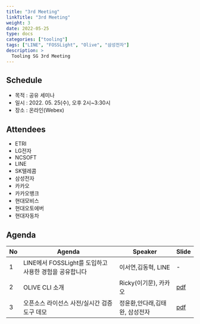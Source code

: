 ```yaml
---
title: "3rd Meeting"
linkTitle: "3rd Meeting"
weight: 3
date: 2022-05-25
type: docs
categories: ["tooling"]
tags: ["LINE", "FOSSLight", "Olive", "삼성전자"]
description: >
  Tooling SG 3rd Meeting
---
```


## Schedule

* 목적 : 공유 세미나
* 일시 : 2022. 05. 25(수), 오후 2시~3:30시
* 장소 : 온라인(Webex)

## Attendees
* ETRI
* LG전자
* NCSOFT
* LINE
* SK텔레콤
* 삼성전자
* 카카오
* 카카오뱅크
* 현대모비스
* 현대오토에버
* 현대자동차

## Agenda
| No | Agenda           | Speaker | Slide |
|----|-----------------|------|------|
| 1  | LINE에서 FOSSLight를 도입하고 사용한 경험을 공유합니다 | 이서연,김동혁, LINE | - |
| 2  | OLIVE CLI 소개 | Ricky(이기문), 카카오 | [pdf](./Session2_Kakao.pdf) |
| 3  | 오픈소스 라이선스 사전/실시간 검증도구 데모 | 정윤환,안다래,김태완, 삼성전자 | [pdf](./Session3_Samsung_Electronics.pdf) |
